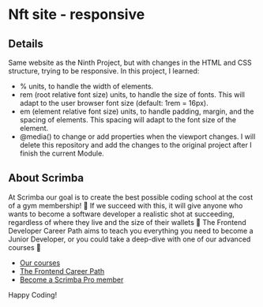 # Nft site - responsive
## Details
Same website as the Ninth Project, but with changes in the HTML and CSS structure, trying to be responsive.
In this project, I learned:
  - % units, to handle the width of elements.
  - rem (root relative font size) units, to handle the size of fonts. This will adapt to the user browser font size (default: 1rem = 16px).
  - em (element relative font size) units, to handle padding, margin, and the spacing of elements. This spacing will adapt to the font size of the element.
  - @media() to change or add properties when the viewport changes.
I will delete this repository and add the changes to the original project after I finish the current Module.
## About Scrimba

At Scrimba our goal is to create the best possible coding school at the cost of a gym membership! 💜
If we succeed with this, it will give anyone who wants to become a software developer a realistic shot at succeeding, regardless of where they live and the size of their wallets 🎉
The Frontend Developer Career Path aims to teach you everything you need to become a Junior Developer, or you could take a deep-dive with one of our advanced courses 🚀

- [Our courses](https://scrimba.com/allcourses)
- [The Frontend Career Path](https://scrimba.com/learn/frontend)
- [Become a Scrimba Pro member](https://scrimba.com/pricing)

Happy Coding!
